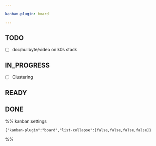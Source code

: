 ```yaml
---

kanban-plugin: board

---
```


## TODO

- [ ] doc/nullbyte/video on k0s stack


## IN_PROGRESS

- [ ] Clustering


## READY



## DONE





%% kanban:settings
```
{"kanban-plugin":"board","list-collapse":[false,false,false,false]}
```
%%